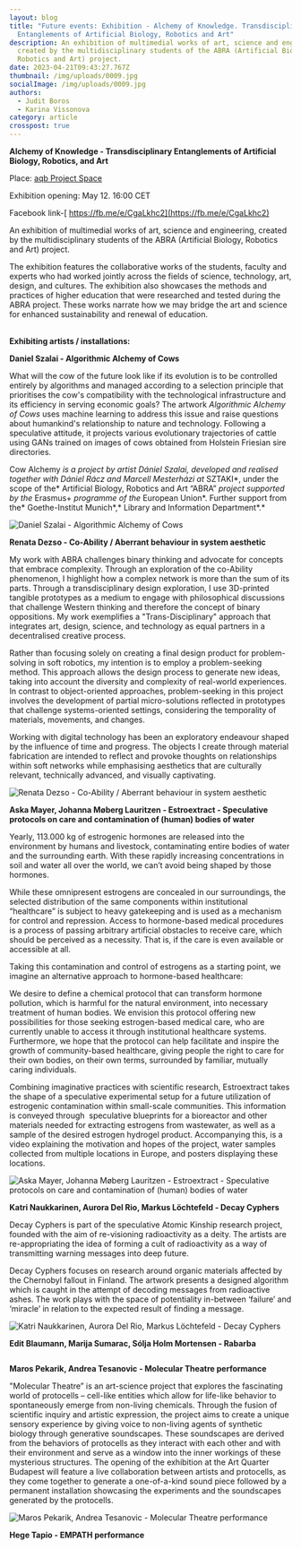 ```yaml
---
layout: blog
title: "Future events: Exhibition - Alchemy of Knowledge. Transdisciplinary
  Entanglements of Artificial Biology, Robotics and Art"
description: An exhibition of multimedial works of art, science and engineering,
  created by the multidisciplinary students of the ABRA (Artificial Biology,
  Robotics and Art) project.
date: 2023-04-21T09:43:27.767Z
thumbnail: /img/uploads/0009.jpg
socialImage: /img/uploads/0009.jpg
authors:
  - Judit Boros
  - Karina Vissonova
category: article
crosspost: true
---
```

**Alchemy of Knowledge - Transdisciplinary Entanglements of Artificial Biology, Robotics, and Art**

Place: [aqb Project Space](https://facebook.com/aqbprojectspace)

Exhibition opening: May 12. 16:00 CET

Facebook link-[ https://fb.me/e/CgaLkhc2](https://fb.me/e/CgaLkhc2)

An exhibition of multimedial works of art, science and engineering, created by the multidisciplinary students of the ABRA (Artificial Biology, Robotics and Art) project.

The exhibition features the collaborative works of the students, faculty and experts who had worked jointly across the fields of science, technology, art, design, and cultures. The exhibition also showcases the methods and practices of higher education that were researched and tested during the ABRA project. These works narrate how we may bridge the art and science for enhanced sustainability and renewal of education.

\
**Exhibiting artists / installations:**

**Daniel Szalai - Algorithmic Alchemy of Cows**

What will the cow of the future look like if its evolution is to be controlled entirely by algorithms and managed according to a selection principle that prioritises the cow's compatibility with the technological infrastructure and its efficiency in serving economic goals? The artwork *Algorithmic Alchemy of Cows* uses machine learning to address this issue and raise questions about humankind's relationship to nature and technology. Following a speculative attitude, it projects various evolutionary trajectories of cattle using GANs trained on images of cows obtained from Holstein Friesian sire directories.

Cow Alchemy *is a project by artist Dániel Szalai, developed and realised together with Dániel Rácz and Marcell Mesterházi at* SZTAKI*, under the scope of the* Artificial Biology, Robotics and Art “ABRA” *project supported by the* Erasmus+ *programme of the* European Union*. Further support from the* Goethe-Institut Munich*,* Library and Information Department*.*

![](/img/uploads/daniel-szalai-cow-alchemy-cow-001_sm.jpg "Daniel Szalai - Algorithmic Alchemy of Cows")



**Renata Dezso - Co-Ability / Aberrant behaviour in system aesthetic**

My work with ABRA challenges binary thinking and advocate for concepts that embrace complexity. Through an exploration of the co-Ability phenomenon, I highlight how a complex network is more than the sum of its parts. Through a transdisciplinary design exploration, I use 3D-printed tangible prototypes as a medium to engage with philosophical discussions that challenge Western thinking and therefore the concept of binary oppositions. My work exemplifies a "Trans-Disciplinary" approach that integrates art, design, science, and technology as equal partners in a decentralised creative process.

Rather than focusing solely on creating a final design product for problem-solving in soft robotics, my intention is to employ a problem-seeking method. This approach allows the design process to generate new ideas, taking into account the diversity and complexity of real-world experiences. In contrast to object-oriented approaches, problem-seeking in this project involves the development of partial micro-solutions reflected in prototypes that challenge systems-oriented settings, considering the temporality of materials, movements, and changes.

Working with digital technology has been an exploratory endeavour shaped by the influence of time and progress. The objects I create through material fabrication are intended to reflect and provoke thoughts on relationships within soft networks while emphasising aesthetics that are culturally relevant, technically advanced, and visually captivating. 



![](/img/uploads/12.jpg "Renata Dezso - Co-Ability / Aberrant behaviour in system aesthetic")



**Aska Mayer, Johanna Møberg Lauritzen - Estroextract - Speculative protocols on care and contamination of (human) bodies of water**

Yearly, 113.000 kg of estrogenic hormones are released into the environment by humans and livestock, contaminating entire bodies of water and the surrounding earth. With these rapidly increasing concentrations in soil and water all over the world, we can’t avoid being shaped by those hormones.

While these omnipresent estrogens are concealed in our surroundings, the selected distribution of the same components within institutional “healthcare” is subject to heavy gatekeeping and is used as a mechanism for control and repression. Access to hormone-based medical procedures is a process of passing arbitrary artificial obstacles to receive care, which should be perceived as a necessity. That is, if the care is even available or accessible at all.

Taking this contamination and control of estrogens as a starting point, we imagine an alternative approach to hormone-based healthcare:

We desire to define a chemical protocol that can transform hormone pollution, which is harmful for the natural environment, into necessary treatment of human bodies. We envision this protocol offering new possibilities for those seeking estrogen-based medical care, who are currently unable to access it through institutional healthcare systems. Furthermore, we hope that the protocol can help facilitate and inspire the growth of community-based healthcare, giving people the right to care for their own bodies, on their own terms, surrounded by familiar, mutually caring individuals.

Combining imaginative practices with scientific research, Estroextract takes the shape of a speculative experimental setup for a future utilization of estrogenic contamination within small-scale communities. This information is conveyed through  speculative blueprints for a bioreactor and other materials needed for extracting estrogens from wastewater, as well as a sample of the desired estrogen hydrogel product. Accompanying this, is a video explaining the motivation and hopes of the project, water samples collected from multiple locations in Europe, and posters displaying these locations.

![](/img/uploads/3_-water-samples.jpg "Aska Mayer, Johanna Møberg Lauritzen - Estroextract - Speculative protocols on care and contamination of (human) bodies of water")

**Katri Naukkarinen, Aurora Del Rio, Markus Löchtefeld - Decay Cyphers**

Decay Cyphers is part of the speculative Atomic Kinship research project, founded with the aim of re-visioning radioactivity as a deity. The artists are re-appropriating the idea of forming a cult of radioactivity as a way of transmitting warning messages into deep future.

Decay Cyphers focuses on research around organic materials affected by the Chernobyl fallout in Finland. The artwork presents a designed algorithm which is caught in the attempt of decoding messages from radioactive ashes. The work plays with the space of potentiality in-between ‘failure’ and ‘miracle’ in relation to the expected result of finding a message.

![](/img/uploads/atomickinship_decaycyphers_1.jpg "Katri Naukkarinen, Aurora Del Rio, Markus Löchtefeld - Decay Cyphers")



**Edit Blaumann, Marija Sumarac, Sólja Holm Mortensen - Rabarba**

![]()

**Maros Pekarik, Andrea Tesanovic - Molecular Theatre performance**

"Molecular Theatre” is an art-science project that explores the fascinating world of protocells – cell-like entities which allow for life-like behavior to spontaneously emerge from non-living chemicals. Through the fusion of scientific inquiry and artistic expression, the project aims to create a unique sensory experience by giving voice to non-living agents of synthetic biology through generative soundscapes. These soundscapes are derived from the behaviors of protocells as they interact with each other and with their environment and serve as a window into the inner workings of these mysterious structures. The opening of the exhibition at the Art Quarter Budapest will feature a live collaboration between artists and protocells, as they come together to generate a one-of-a-kind sound piece followed by a permanent installation showcasing the experiments and the soundscapes generated by the protocells.

![](/img/uploads/copy-of-molecular_theatre_2_some.png "Maros Pekarik, Andrea Tesanovic - Molecular Theatre performance")

**Hege Tapio - EMPATH performance**